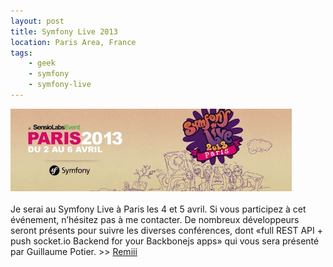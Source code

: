 ```yaml
---
layout: post
title: Symfony Live 2013
location: Paris Area, France
tags:
    - geek
    - symfony
    - symfony-live
---
```


![Logo Symfony Live 2013](/assets/images/blog/image00001.jpg)<br />
<br />
Je serai au Symfony Live à Paris les 4 et 5 avril. Si vous participez à cet événement, n’hésitez pas à me contacter. De nombreux développeurs seront présents pour suivre les diverses conférences, dont «full REST API + push socket.io Backend for your Backbonejs apps» qui vous sera présenté par Guillaume Potier. >> <a href="http://www.remibarbe.fr">Remiii</a>
